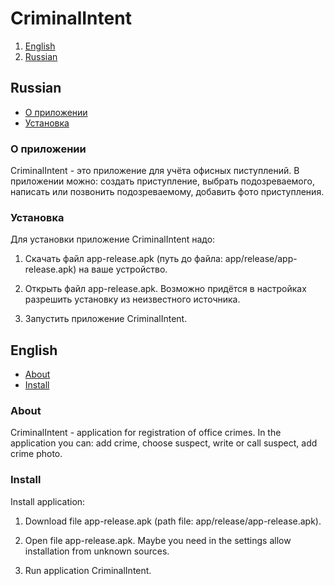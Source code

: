 # CriminalIntent

1. [English](#English)
2. [Russian](#Russian)

## Russian

* [О приложении](#оприложении)
* [Установка](#установка)

### О приложении
CriminalIntent - это приложение для учёта офисных пиступлений.
В приложении можно: создать приступление, выбрать подозреваемого, написать или позвонить подозреваемому, добавить фото приступления.

### Установка

Для установки приложение CriminalIntent надо:

1. Скачать файл app-release.apk (путь до файла: app/release/app-release.apk) на ваше устройство.

2. Открыть файл app-release.apk. Возможно придётся в настройках разрешить установку из неизвестного источника.

3. Запустить приложение CriminalIntent.

## English

* [About](#about)
* [Install](#install)

### About
CriminalIntent - application for registration of office crimes.
In the application you can: add crime, choose suspect, write or call suspect, add crime photo.

### Install

Install application:

1. Download file app-release.apk (path file: app/release/app-release.apk).

2. Open file app-release.apk. Maybe you need in the settings allow installation from unknown sources.

3. Run application CriminalIntent.
